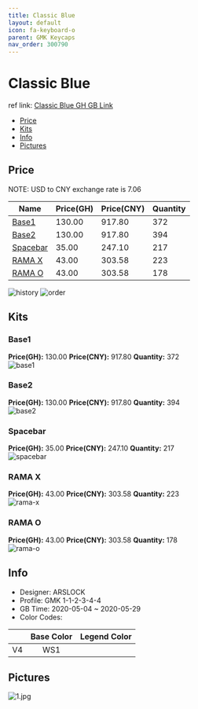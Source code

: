 ```yaml
---
title: Classic Blue 
layout: default
icon: fa-keyboard-o
parent: GMK Keycaps
nav_order: 300790
---
```


# Classic Blue 

ref link: [Classic Blue GH GB Link](https://geekhack.org/index.php?topic=106117.0)  
* [Price](#price)  
* [Kits](#kits)  
* [Info](#info)  
* [Pictures](#pictures)  


## Price  

NOTE: USD to CNY exchange rate is 7.06

| Name          | Price(GH)    |  Price(CNY) | Quantity |
| ------------- | ------------ |  ---------- | -------- |
|[Base1](#base1)|130.00|917.80|372|
|[Base2](#base2)|130.00|917.80|394|
|[Spacebar](#spacebar)|35.00|247.10|217|
|[RAMA X](#rama-x)|43.00|303.58|223|
|[RAMA O](#rama-o)|43.00|303.58|178|

<img src="{{ 'assets/images/gmk-keycaps/classicblue/history.png' | relative_url }}" alt="history" class="image featured">
<img src="{{ 'assets/images/gmk-keycaps/classicblue/order.png' | relative_url }}" alt="order" class="image featured">

## Kits  
### Base1  
**Price(GH):** 130.00    **Price(CNY):** 917.80    **Quantity:** 372  
<img src="{{ 'assets/images/gmk-keycaps/classicblue/kits_pics/base1.jpg' | relative_url }}" alt="base1" class="image featured">

### Base2  
**Price(GH):** 130.00    **Price(CNY):** 917.80    **Quantity:** 394  
<img src="{{ 'assets/images/gmk-keycaps/classicblue/kits_pics/base2.jpg' | relative_url }}" alt="base2" class="image featured">

### Spacebar  
**Price(GH):** 35.00    **Price(CNY):** 247.10    **Quantity:** 217  
<img src="{{ 'assets/images/gmk-keycaps/classicblue/kits_pics/spacebar.jpg' | relative_url }}" alt="spacebar" class="image featured">

### RAMA X  
**Price(GH):** 43.00    **Price(CNY):** 303.58    **Quantity:** 223  
<img src="{{ 'assets/images/gmk-keycaps/classicblue/kits_pics/rama-x.png' | relative_url }}" alt="rama-x" class="image featured">

### RAMA O  
**Price(GH):** 43.00    **Price(CNY):** 303.58    **Quantity:** 178  
<img src="{{ 'assets/images/gmk-keycaps/classicblue/kits_pics/rama-o.png' | relative_url }}" alt="rama-o" class="image featured">


## Info  
* Designer: ARSLOCK  
* Profile: GMK 1-1-2-3-4-4  
* GB Time: 2020-05-04 ~ 2020-05-29  
* Color Codes:  

| |Base Color     | Legend Color
| :-------------: | :-------------: | :------------:
|V4|WS1


## Pictures  
<img src="{{ 'assets/images/gmk-keycaps/classicblue/rendering_pics/1.jpg' | relative_url }}" alt="1.jpg" class="image featured">
